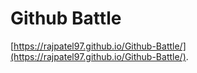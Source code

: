 # Github Battle

[https://rajpatel97.github.io/Github-Battle/](https://rajpatel97.github.io/Github-Battle/).
